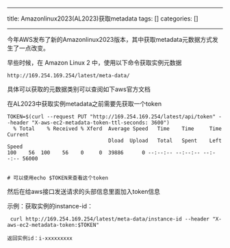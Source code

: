 
--- 
title:  Amazonlinux2023(AL2023)获取metadata 
tags: []
categories: [] 

---
今年AWS发布了新的Amazonlinux2023版本，其中获取metadata元数据方式发生了一点改变。

早些时候，在 Amazon Linux 2 中，使用以下命令获取实例元数据

```
http://169.254.169.254/latest/meta-data/
```

具体可以获取的元数据类别可以查阅如下aws官方文档

在AL2023中获取实例metadata之前需要先获取一个token

```
TOKEN=$(curl --request PUT "http://169.254.169.254/latest/api/token" --header "X-aws-ec2-metadata-token-ttl-seconds: 3600")
  % Total    % Received % Xferd  Average Speed   Time    Time     Time  Current
                                 Dload  Upload   Total   Spent    Left  Speed
100    56  100    56    0     0  39886      0 --:--:-- --:--:-- --:--:-- 56000


# 可以使用echo $TOKEN来查看这个token
```

然后在给aws接口发送请求的头部信息里面加入token信息

示例：获取实例的instance-id：

```
 curl http://169.254.169.254/latest/meta-data/instance-id --header "X-aws-ec2-metadata-token:$TOKEN"

返回实例id：i-xxxxxxxxx
```


